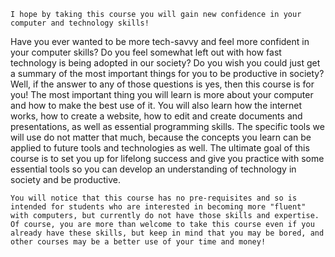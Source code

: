 ```{tip}
I hope by taking this course you will gain new confidence in your computer and technology skills!
```

Have you ever wanted to be more tech-savvy and feel more confident in your computer skills?
Do you feel somewhat left out with how fast technology is being adopted in our society?
Do you wish you could just get a summary of the most important things for you to be productive in society?
Well, if the answer to any of those questions is yes, then this course is for you!
The most important thing you will learn is more about your computer and how to make the best use of it.
You will also learn how the internet works, how to create a website, how to edit and create documents and presentations, as well as essential programming skills.
The specific tools we will use do not matter that much, because the concepts you learn can be applied to future tools and technologies as well.
The ultimate goal of this course is to set you up for lifelong success and give you practice with some essential tools so you can develop an understanding of technology in society and be productive.

```{warning} 
You will notice that this course has no pre-requisites and so is intended for students who are interested in becoming more "fluent" with computers, but currently do not have those skills and expertise. Of course, you are more than welcome to take this course even if you already have these skills, but keep in mind that you may be bored, and other courses may be a better use of your time and money!
```